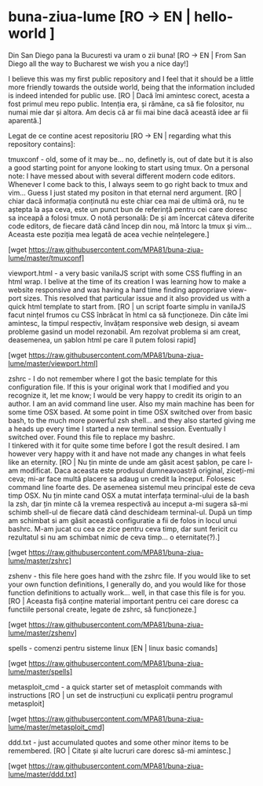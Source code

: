 # buna-ziua-lume [RO -> EN | hello-world ]

Din San Diego pana la Bucuresti va uram o zii buna!
[RO -> EN | From San Diego all the way to Bucharest we wish you a nice day!]

I believe this was my first public repository and I feel that it should be a
little more friendly towards the outside world, being that the information
included is indeed intended for public use.
[RO | Dacă îmi amintesc corect, acesta a fost primul meu repo public. Intenția
era, și rămâne, ca să fie folositor, nu numai mie dar și altora. Am decis că ar 
fii mai bine dacă această idee ar fii aparentă.]

Legat de ce contine acest repositoriu
[RO -> EN | regarding what this repository contains]:

tmuxconf - old, some of it may be... no,
definetly is, out of date but it is
also a good starting point for
anyone looking to start using tmux. On a
personal note: I have messed about with
several different modern code editors.
Whenever I come back to this, I always
seem to go right back to tmux and vim...
Guess I just stated my positon in that
eternal nerd argument.
[RO | chiar dacă informația conținută nu
este chiar cea mai de ultimă oră, nu te
aștepta la așa ceva, este un punct bun de
referință pentru cei care doresc sa inceapă
a folosi tmux. O notă personală: De și am
încercat câteva diferite code editors, de 
fiecare dată când încep din nou, mă întorc
la tmux și vim... Aceasta este poziția mea
legată de acea vechie neînțelegere.]

[wget https://raw.githubusercontent.com/MPA81/buna-ziua-lume/master/tmuxconf]

viewport.html - a very basic vanilaJS
script with some CSS fluffing in an html
wrap.  I belive at the time of its
creation I was learning how to make a
website responsive and was having a hard
time finding appropriave view-port
sizes. This resolved that particular 
issue and it also provided us with a 
quick html template to start from.
[RO | un script foarte simplu in vanilaJS
facut nințel frumos cu CSS înbrăcat în
html ca să funcționeze. Din câte îmi
amintesc, la timpul respectiv, învățam
responsive web design, si aveam probleme
gasind un model rezonabil.  Am rezolvat
problema si am creat, deasemenea, un 
șablon html pe care îl putem folosi rapid]

[wget https://raw.githubusercontent.com/MPA81/buna-ziua-lume/master/viewport.html]

zshrc - I do not remember where I got
the basic template for this
configuration file.  If this is your
original work that I modified and you 
recognize it, let me know; I would be
very happy to credit its origin to an
author.  I am an avid command line user.
Also my main machine has been for some
time OSX based. At some point in time
OSX switched over from basic bash, to 
the much more powerful zsh shell... and 
they also started giving me a heads up 
every time I started a new terminal 
session.  Eventually I switched over. 
Found this file to replace my bashrc.  
I tinkered with it for quite some time 
before I got the result desired.  I am 
however very happy with it and have 
not made any changes in what feels like 
an eternity.
[RO | Nu țin minte de unde am găsit 
acest șablon, pe care l-am modificat.
Daca aceasta este produsul dumneavoastră 
original, ziceți-mi ceva; mi-ar face
multă placere sa adaug un credit la
început. Folosesc command line foarte
des. De asemenea sistemul meu principal 
este de ceva timp OSX.  Nu țin minte
cand OSX a mutat interfața terminal-ului
de la bash la zsh, dar țin minte că la
vremea respectivă au inceput a-mi sugera
să-mi schimb shell-ul de fiecare dată 
când deschideam terminal-ul. După un 
timp am schimbat si am găsit această
configuratie a fii de folos in locul 
unui bashrc.  M-am jucat cu cea ce 
zice pentru ceva timp, dar sunt fericit 
cu rezultatul si nu am schimbat nimic 
de ceva timp... o eternitate(?).]

[wget https://raw.githubusercontent.com/MPA81/buna-ziua-lume/master/zshrc]

zshenv - this file here goes hand with
the zshrc file.  If you would like to set
your own function definitions, I
generally do, and you would like for
those function definitions to actually
work... well, in that case this file is
for you.
[RO | Aceasta fișă conține material
important pentru cei care doresc ca 
functiile personal create, legate de 
zshrc, să funcționeze.]

[wget https://raw.githubusercontent.com/MPA81/buna-ziua-lume/master/zshenv]

spells - comenzi pentru sisteme linux
[EN | linux basic comands] 

[wget https://raw.githubusercontent.com/MPA81/buna-ziua-lume/master/spells]

metasploit_cmd - a quick starter set of
metasploit commands with instructions
[RO | un set de instrucțiuni cu explicații
pentru programul metasploit]

[wget https://raw.githubusercontent.com/MPA81/buna-ziua-lume/master/metasploit_cmd]

ddd.txt - just accumulated quotes and some
other minor items to be remembered.
[RO | Citate și alte lucruri care doresc
să-mi amintesc.]

[wget https://raw.githubusercontent.com/MPA81/buna-ziua-lume/master/ddd.txt]
